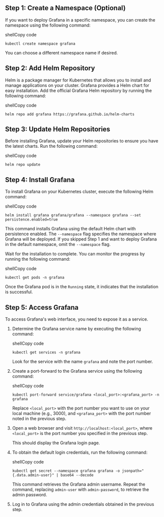 ## Step 1: Create a Namespace (Optional)

If you want to deploy Grafana in a specific namespace, you can create the namespace using the following command:

shellCopy code

`kubectl create namespace grafana`

You can choose a different namespace name if desired.

## Step 2: Add Helm Repository

Helm is a package manager for Kubernetes that allows you to install and manage applications on your cluster. Grafana provides a Helm chart for easy installation. Add the official Grafana Helm repository by running the following command:

shellCopy code

`helm repo add grafana https://grafana.github.io/helm-charts`

## Step 3: Update Helm Repositories

Before installing Grafana, update your Helm repositories to ensure you have the latest charts. Run the following command:

shellCopy code

`helm repo update`

## Step 4: Install Grafana

To install Grafana on your Kubernetes cluster, execute the following Helm command:

shellCopy code

`helm install grafana grafana/grafana --namespace grafana --set persistence.enabled=true`

This command installs Grafana using the default Helm chart with persistence enabled. The `--namespace` flag specifies the namespace where Grafana will be deployed. If you skipped Step 1 and want to deploy Grafana in the default namespace, omit the `--namespace` flag.

Wait for the installation to complete. You can monitor the progress by running the following command:

shellCopy code

`kubectl get pods -n grafana`

Once the Grafana pod is in the `Running` state, it indicates that the installation is successful.

## Step 5: Access Grafana

To access Grafana's web interface, you need to expose it as a service.

1. Determine the Grafana service name by executing the following command:
    
    shellCopy code
    
    `kubectl get services -n grafana`
    
    Look for the service with the name `grafana` and note the port number.
    
2. Create a port-forward to the Grafana service using the following command:
    
    shellCopy code
    
    `kubectl port-forward service/grafana <local_port>:<grafana_port> -n grafana`
    
    Replace `<local_port>` with the port number you want to use on your local machine (e.g., 3000), and `<grafana_port>` with the port number noted in the previous step.
    
3. Open a web browser and visit `http://localhost:<local_port>`, where `<local_port>` is the port number you specified in the previous step.
    
    This should display the Grafana login page.
    
4. To obtain the default login credentials, run the following command:
    
    shellCopy code
    
    `kubectl get secret --namespace grafana grafana -o jsonpath="{.data.admin-user}" | base64 --decode`
    
    This command retrieves the Grafana admin username. Repeat the command, replacing `admin-user` with `admin-password`, to retrieve the admin password.
    
5. Log in to Grafana using the admin credentials obtained in the previous step.